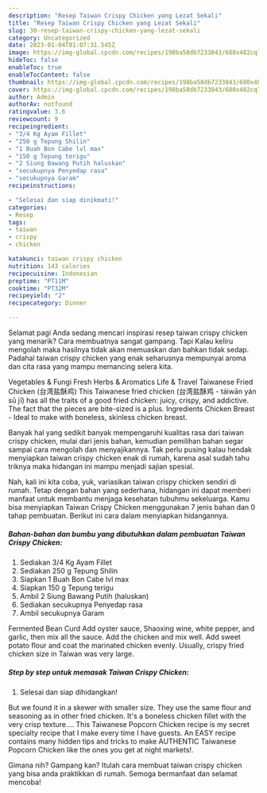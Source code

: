 ```yaml
---
description: "Resep Taiwan Crispy Chicken yang Lezat Sekali"
title: "Resep Taiwan Crispy Chicken yang Lezat Sekali"
slug: 30-resep-taiwan-crispy-chicken-yang-lezat-sekali
category: Uncategorized
date: 2023-01-04T01:07:31.545Z
image: https://img-global.cpcdn.com/recipes/198ba58db7233843/680x482cq70/taiwan-crispy-chicken-foto-resep-utama.jpg
hideToc: false
enableToc: true
enableTocContent: false
thumbnail: https://img-global.cpcdn.com/recipes/198ba58db7233843/680x482cq70/taiwan-crispy-chicken-foto-resep-utama.jpg
cover: https://img-global.cpcdn.com/recipes/198ba58db7233843/680x482cq70/taiwan-crispy-chicken-foto-resep-utama.jpg
author: Admin
authorAv: notfound
ratingvalue: 3.6
reviewcount: 9
recipeingredient:
- "3/4 Kg Ayam Fillet"
- "250 g Tepung Shilin"
- "1 Buah Bon Cabe lvl max"
- "150 g Tepung terigu"
- "2 Siung Bawang Putih haluskan"
- "secukupnya Penyedap rasa"
- "secukupnya Garam"
recipeinstructions:

- "Selesai dan siap dinikmati!"
categories:
- Resep
tags:
- taiwan
- crispy
- chicken

katakunci: taiwan crispy chicken 
nutrition: 143 calories
recipecuisine: Indonesian
preptime: "PT11M"
cooktime: "PT32M"
recipeyield: "2"
recipecategory: Dinner

---
```



Selamat pagi Anda sedang mencari inspirasi resep taiwan crispy chicken yang menarik? Cara membuatnya sangat gampang. Tapi Kalau keliru mengolah maka hasilnya tidak akan memuaskan dan bahkan tidak sedap. Padahal taiwan crispy chicken yang enak seharusnya mempunyai aroma dan cita rasa yang mampu memancing selera kita.


Vegetables &amp; Fungi Fresh Herbs &amp; Aromatics Life &amp; Travel Taiwanese Fried Chicken (台湾盐酥鸡) This Taiwanese fried chicken (台湾盐酥鸡 - táiwān yán sū jī) has all the traits of a good fried chicken: juicy, crispy, and addictive. The fact that the pieces are bite-sized is a plus. Ingredients Chicken Breast - Ideal to make with boneless, skinless chicken breast.

Banyak hal yang sedikit banyak mempengaruhi kualitas rasa dari taiwan crispy chicken, mulai dari jenis bahan, kemudian pemilihan bahan segar sampai cara mengolah dan menyajikannya. Tak perlu pusing kalau hendak menyiapkan taiwan crispy chicken enak di rumah, karena asal sudah tahu triknya maka hidangan ini mampu menjadi sajian spesial.


Nah, kali ini kita coba, yuk, variasikan taiwan crispy chicken sendiri di rumah. Tetap dengan bahan yang sederhana, hidangan ini dapat memberi manfaat untuk membantu menjaga kesehatan tubuhmu sekeluarga. Kamu bisa menyiapkan Taiwan Crispy Chicken menggunakan 7 jenis bahan dan 0 tahap pembuatan. Berikut ini cara dalam menyiapkan hidangannya.

<!--inarticleads1-->

##### Bahan-bahan dan bumbu yang dibutuhkan dalam pembuatan Taiwan Crispy Chicken:

1. Sediakan 3/4 Kg Ayam Fillet
1. Sediakan 250 g Tepung Shilin
1. Siapkan 1 Buah Bon Cabe lvl max
1. Siapkan 150 g Tepung terigu
1. Ambil 2 Siung Bawang Putih (haluskan)
1. Sediakan secukupnya Penyedap rasa
1. Ambil secukupnya Garam


Fermented Bean Curd Add oyster sauce, Shaoxing wine, white pepper, and garlic, then mix all the sauce. Add the chicken and mix well. Add sweet potato flour and coat the marinated chicken evenly. Usually, crispy fried chicken size in Taiwan was very large. 

<!--inarticleads2-->

##### Step by step untuk memasak Taiwan Crispy Chicken:


1. Selesai dan siap dihidangkan!

But we found it in a skewer with smaller size. They use the same flour and seasoning as in other fried chicken. It&#39;s a boneless chicken fillet with the very crisp texture…. This Taiwanese Popcorn Chicken recipe is my secret specialty recipe that I make every time I have guests. An EASY recipe contains many hidden tips and tricks to make AUTHENTIC Taiwanese Popcorn Chicken like the ones you get at night markets!. 

Gimana nih? Gampang kan? Itulah cara membuat taiwan crispy chicken yang bisa anda praktikkan di rumah. Semoga bermanfaat dan selamat mencoba!
